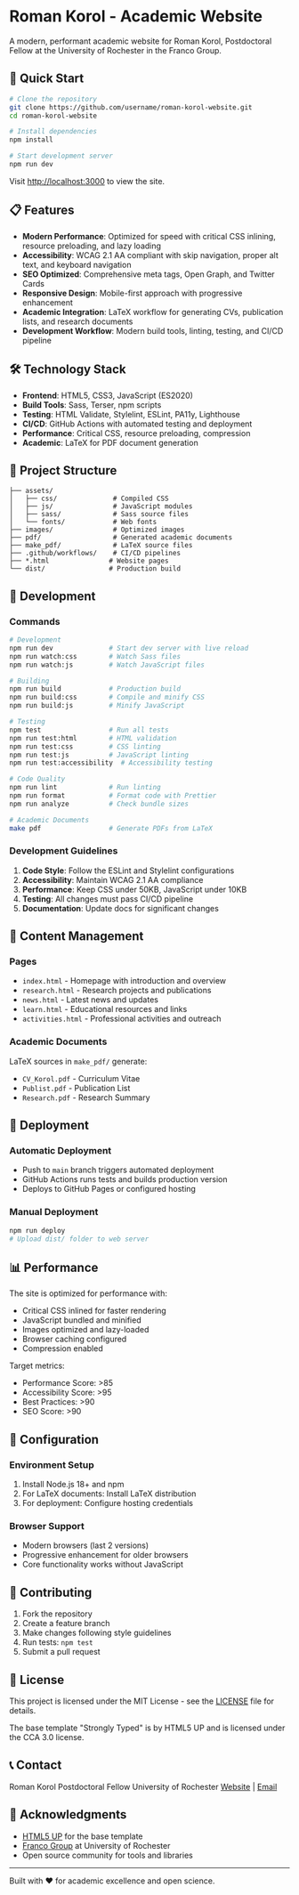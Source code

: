 # Roman Korol - Academic Website

A modern, performant academic website for Roman Korol, Postdoctoral Fellow at the University of Rochester in the Franco Group.

## 🚀 Quick Start

```bash
# Clone the repository
git clone https://github.com/username/roman-korol-website.git
cd roman-korol-website

# Install dependencies
npm install

# Start development server
npm run dev
```

Visit [http://localhost:3000](http://localhost:3000) to view the site.

## 📋 Features

- **Modern Performance**: Optimized for speed with critical CSS inlining, resource preloading, and lazy loading
- **Accessibility**: WCAG 2.1 AA compliant with skip navigation, proper alt text, and keyboard navigation
- **SEO Optimized**: Comprehensive meta tags, Open Graph, and Twitter Cards
- **Responsive Design**: Mobile-first approach with progressive enhancement
- **Academic Integration**: LaTeX workflow for generating CVs, publication lists, and research documents
- **Development Workflow**: Modern build tools, linting, testing, and CI/CD pipeline

## 🛠️ Technology Stack

- **Frontend**: HTML5, CSS3, JavaScript (ES2020)
- **Build Tools**: Sass, Terser, npm scripts
- **Testing**: HTML Validate, Stylelint, ESLint, PA11y, Lighthouse
- **CI/CD**: GitHub Actions with automated testing and deployment
- **Performance**: Critical CSS, resource preloading, compression
- **Academic**: LaTeX for PDF document generation

## 📁 Project Structure

```
├── assets/
│   ├── css/              # Compiled CSS
│   ├── js/               # JavaScript modules
│   ├── sass/             # Sass source files
│   └── fonts/            # Web fonts
├── images/               # Optimized images
├── pdf/                  # Generated academic documents
├── make_pdf/             # LaTeX source files
├── .github/workflows/    # CI/CD pipelines
├── *.html               # Website pages
└── dist/                # Production build
```

## 🔧 Development

### Commands

```bash
# Development
npm run dev              # Start dev server with live reload
npm run watch:css        # Watch Sass files
npm run watch:js         # Watch JavaScript files

# Building
npm run build            # Production build
npm run build:css        # Compile and minify CSS
npm run build:js         # Minify JavaScript

# Testing
npm test                 # Run all tests
npm run test:html        # HTML validation
npm run test:css         # CSS linting
npm run test:js          # JavaScript linting
npm run test:accessibility  # Accessibility testing

# Code Quality
npm run lint             # Run linting
npm run format           # Format code with Prettier
npm run analyze          # Check bundle sizes

# Academic Documents
make pdf                 # Generate PDFs from LaTeX
```

### Development Guidelines

1. **Code Style**: Follow the ESLint and Stylelint configurations
2. **Accessibility**: Maintain WCAG 2.1 AA compliance
3. **Performance**: Keep CSS under 50KB, JavaScript under 10KB
4. **Testing**: All changes must pass CI/CD pipeline
5. **Documentation**: Update docs for significant changes

## 📝 Content Management

### Pages
- `index.html` - Homepage with introduction and overview
- `research.html` - Research projects and publications
- `news.html` - Latest news and updates
- `learn.html` - Educational resources and links
- `activities.html` - Professional activities and outreach

### Academic Documents
LaTeX sources in `make_pdf/` generate:
- `CV_Korol.pdf` - Curriculum Vitae
- `Publist.pdf` - Publication List
- `Research.pdf` - Research Summary

## 🚀 Deployment

### Automatic Deployment
- Push to `main` branch triggers automated deployment
- GitHub Actions runs tests and builds production version
- Deploys to GitHub Pages or configured hosting

### Manual Deployment
```bash
npm run deploy
# Upload dist/ folder to web server
```

## 📊 Performance

The site is optimized for performance with:
- Critical CSS inlined for faster rendering
- JavaScript bundled and minified
- Images optimized and lazy-loaded
- Browser caching configured
- Compression enabled

Target metrics:
- Performance Score: >85
- Accessibility Score: >95
- Best Practices: >90
- SEO Score: >90

## 🔧 Configuration

### Environment Setup
1. Install Node.js 18+ and npm
2. For LaTeX documents: Install LaTeX distribution
3. For deployment: Configure hosting credentials

### Browser Support
- Modern browsers (last 2 versions)
- Progressive enhancement for older browsers
- Core functionality works without JavaScript

## 🤝 Contributing

1. Fork the repository
2. Create a feature branch
3. Make changes following style guidelines
4. Run tests: `npm test`
5. Submit a pull request

## 📄 License

This project is licensed under the MIT License - see the [LICENSE](LICENSE) file for details.

The base template "Strongly Typed" is by HTML5 UP and is licensed under the CCA 3.0 license.

## 📞 Contact

Roman Korol
Postdoctoral Fellow
University of Rochester
[Website](https://romankorol.com) | [Email](mailto:roman@example.com)

## 🙏 Acknowledgments

- [HTML5 UP](https://html5up.net/) for the base template
- [Franco Group](https://sas.rochester.edu/chm/groups/franco/) at University of Rochester
- Open source community for tools and libraries

---

Built with ❤️ for academic excellence and open science.